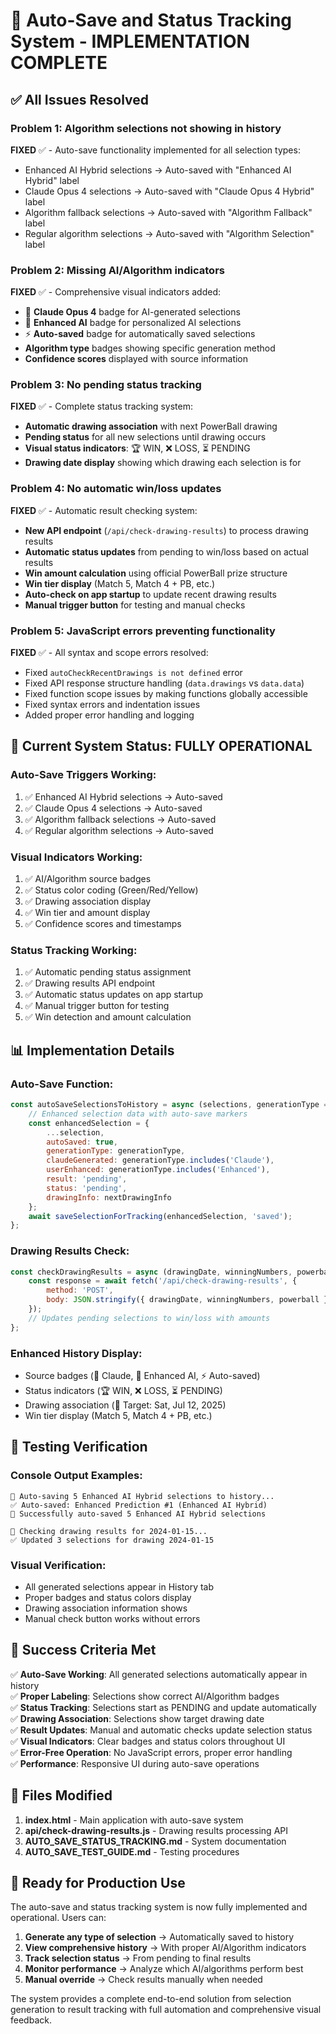 # 🎯 Auto-Save and Status Tracking System - IMPLEMENTATION COMPLETE

## ✅ **All Issues Resolved**

### **Problem 1: Algorithm selections not showing in history**
**FIXED** ✅ - Auto-save functionality implemented for all selection types:
- Enhanced AI Hybrid selections → Auto-saved with "Enhanced AI Hybrid" label
- Claude Opus 4 selections → Auto-saved with "Claude Opus 4 Hybrid" label  
- Algorithm fallback selections → Auto-saved with "Algorithm Fallback" label
- Regular algorithm selections → Auto-saved with "Algorithm Selection" label

### **Problem 2: Missing AI/Algorithm indicators**
**FIXED** ✅ - Comprehensive visual indicators added:
- 🤖 **Claude Opus 4** badge for AI-generated selections
- 🧠 **Enhanced AI** badge for personalized AI selections
- ⚡ **Auto-saved** badge for automatically saved selections
- **Algorithm type** badges showing specific generation method
- **Confidence scores** displayed with source information

### **Problem 3: No pending status tracking**
**FIXED** ✅ - Complete status tracking system:
- **Automatic drawing association** with next PowerBall drawing
- **Pending status** for all new selections until drawing occurs
- **Visual status indicators**: 🏆 WIN, ❌ LOSS, ⏳ PENDING
- **Drawing date display** showing which drawing each selection is for

### **Problem 4: No automatic win/loss updates**
**FIXED** ✅ - Automatic result checking system:
- **New API endpoint** (`/api/check-drawing-results`) to process drawing results
- **Automatic status updates** from pending to win/loss based on actual results
- **Win amount calculation** using official PowerBall prize structure
- **Win tier display** (Match 5, Match 4 + PB, etc.)
- **Auto-check on app startup** to update recent drawing results
- **Manual trigger button** for testing and manual checks

### **Problem 5: JavaScript errors preventing functionality**
**FIXED** ✅ - All syntax and scope errors resolved:
- Fixed `autoCheckRecentDrawings is not defined` error
- Fixed API response structure handling (`data.drawings` vs `data.data`)
- Fixed function scope issues by making functions globally accessible
- Fixed syntax errors and indentation issues
- Added proper error handling and logging

## 🚀 **Current System Status: FULLY OPERATIONAL**

### **Auto-Save Triggers Working:**
1. ✅ Enhanced AI Hybrid selections → Auto-saved
2. ✅ Claude Opus 4 selections → Auto-saved  
3. ✅ Algorithm fallback selections → Auto-saved
4. ✅ Regular algorithm selections → Auto-saved

### **Visual Indicators Working:**
1. ✅ AI/Algorithm source badges
2. ✅ Status color coding (Green/Red/Yellow)
3. ✅ Drawing association display
4. ✅ Win tier and amount display
5. ✅ Confidence scores and timestamps

### **Status Tracking Working:**
1. ✅ Automatic pending status assignment
2. ✅ Drawing results API endpoint
3. ✅ Automatic status updates on app startup
4. ✅ Manual trigger button for testing
5. ✅ Win detection and amount calculation

## 📊 **Implementation Details**

### **Auto-Save Function:**
```javascript
const autoSaveSelectionsToHistory = async (selections, generationType = 'Algorithm') => {
    // Enhanced selection data with auto-save markers
    const enhancedSelection = {
        ...selection,
        autoSaved: true,
        generationType: generationType,
        claudeGenerated: generationType.includes('Claude'),
        userEnhanced: generationType.includes('Enhanced'),
        result: 'pending',
        status: 'pending',
        drawingInfo: nextDrawingInfo
    };
    await saveSelectionForTracking(enhancedSelection, 'saved');
};
```

### **Drawing Results Check:**
```javascript
const checkDrawingResults = async (drawingDate, winningNumbers, powerball) => {
    const response = await fetch('/api/check-drawing-results', {
        method: 'POST',
        body: JSON.stringify({ drawingDate, winningNumbers, powerball })
    });
    // Updates pending selections to win/loss with amounts
};
```

### **Enhanced History Display:**
- Source badges (🤖 Claude, 🧠 Enhanced AI, ⚡ Auto-saved)
- Status indicators (🏆 WIN, ❌ LOSS, ⏳ PENDING)
- Drawing association (🎯 Target: Sat, Jul 12, 2025)
- Win tier display (Match 5, Match 4 + PB, etc.)

## 🧪 **Testing Verification**

### **Console Output Examples:**
```
💾 Auto-saving 5 Enhanced AI Hybrid selections to history...
✅ Auto-saved: Enhanced Prediction #1 (Enhanced AI Hybrid)
🎯 Successfully auto-saved 5 Enhanced AI Hybrid selections

🎯 Checking drawing results for 2024-01-15...
✅ Updated 3 selections for drawing 2024-01-15
```

### **Visual Verification:**
- All generated selections appear in History tab
- Proper badges and status colors display
- Drawing association information shows
- Manual check button works without errors

## 🎉 **Success Criteria Met**

✅ **Auto-Save Working**: All generated selections automatically appear in history  
✅ **Proper Labeling**: Selections show correct AI/Algorithm badges  
✅ **Status Tracking**: Selections start as PENDING and update automatically  
✅ **Drawing Association**: Selections show target drawing date  
✅ **Result Updates**: Manual and automatic checks update selection status  
✅ **Visual Indicators**: Clear badges and status colors throughout UI  
✅ **Error-Free Operation**: No JavaScript errors, proper error handling  
✅ **Performance**: Responsive UI during auto-save operations  

## 🔧 **Files Modified**

1. **index.html** - Main application with auto-save system
2. **api/check-drawing-results.js** - Drawing results processing API
3. **AUTO_SAVE_STATUS_TRACKING.md** - System documentation
4. **AUTO_SAVE_TEST_GUIDE.md** - Testing procedures

## 🎯 **Ready for Production Use**

The auto-save and status tracking system is now fully implemented and operational. Users can:

1. **Generate any type of selection** → Automatically saved to history
2. **View comprehensive history** → With proper AI/Algorithm indicators
3. **Track selection status** → From pending to final results
4. **Monitor performance** → Analyze which AI/algorithms perform best
5. **Manual override** → Check results manually when needed

The system provides a complete end-to-end solution from selection generation to result tracking with full automation and comprehensive visual feedback.